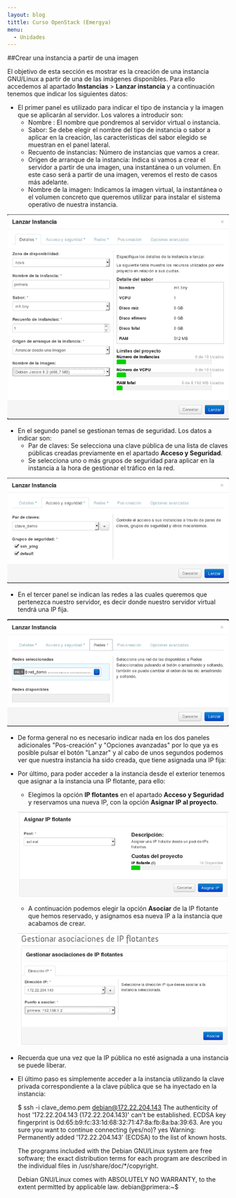 ```yaml
---
layout: blog
tittle: Curso OpenStack (Emergya)
menu:
  - Unidades
---
```


##Crear una instancia a partir de una imagen

El objetivo de esta sección es mostrar es la creación de una instancia GNU/Linux
a partir de una de las imágenes disponibles. Para ello accedemos al apartado
**Instancias** > **Lanzar instancia** y a continuación tenemos
que indicar los siguientes datos:

* El primer panel es utilizado para indicar el tipo de instancia y la imagen que
se aplicarán al servidor. Los valores a introducir son:
  * Nombre : El nombre que pondremos al servidor virtual o instancia.
  * Sabor: Se debe elegir el nombre del tipo de instancia o sabor a
  aplicar en la creación, las características del sabor elegido se muestran en 
  el panel lateral.
  * Recuento de instancias: Número de instancias que vamos a crear.
  * Origen de arranque de la instancia: Indica si vamos a crear el servidor a partir de una
  imagen, una instantánea o un volumen. En
  este caso será a partir de una imagen, veremos el resto de casos más
  adelante.
  * Nombre de la imagen: Indicamos la imagen virtual, la instantánea o el volumen concreto
  que queremos utilizar para instalar el sistema operativo de nuestra instancia.
  
![instancia](img/instancias1/01.png)


* En el segundo panel se gestionan temas de seguridad. Los datos a indicar son:
  * Par de claves: Se selecciona una clave pública de una lista de claves
  públicas creadas previamente en el apartado **Acceso y Seguridad**. 
  * Se selecciona uno o más grupos de seguridad para aplicar en la instancia a la
  hora de gestionar el tráfico en la red.

![instancia](img/instancias1/02.png)


* En el tercer panel se indican las redes a las cuales queremos que pertenezca
nuestro servidor, es decir donde nuestro servidor virtual tendrá una IP fija.

![instancia](img/instancias1/03.png)

* De forma general no es necesario indicar nada en los dos paneles adicionales
"Pos-creación" y "Opciones avanzadas" por lo que ya es posible pulsar el botón
"Lanzar" y al cabo de unos segundos podemos ver que nuestra instancia ha
sido creada, que tiene asignada una IP fija:





* Por último, para poder acceder a la instancia desde el exterior tenemos que
asignar a la instancia una IP flotante, para ello:
  * Elegimos la opción **IP flotantes** en el apartado **Acceso y Seguridad** y reservamos una nueva IP, con la opción **Asignar IP al proyecto**. 

  ![instancia](img/instancias1/05.png)

  * A continuación podemos elegir la opción **Asociar** de la IP flotante que hemos reservado, y asignamos esa nueva IP a la instancia que acabamos de crear.

  ![instancia](img/instancias1/06.png)


* Recuerda que una vez que la IP pública no esté asignada a una instancia se
puede liberar.
* El último paso es simplemente acceder a la instancia utilizando la clave 
privada correspondiente a la clave pública que se ha inyectado en la
instancia:


    $ ssh -i clave_demo.pem debian@172.22.204.143
    The authenticity of host '172.22.204.143 (172.22.204.143)' can't be established.
    ECDSA key fingerprint is 0d:65:b9:fc:33:1d:68:32:71:47:8a:fb:8a:ba:39:63.
    Are you sure you want to continue connecting (yes/no)? yes
    Warning: Permanently added '172.22.204.143' (ECDSA) to the list of known hosts.

    The programs included with the Debian GNU/Linux system are free software;
    the exact distribution terms for each program are described in the
    individual files in /usr/share/doc/*/copyright.

    Debian GNU/Linux comes with ABSOLUTELY NO WARRANTY, to the extent
    permitted by applicable law.
    debian@primera:~$ 

